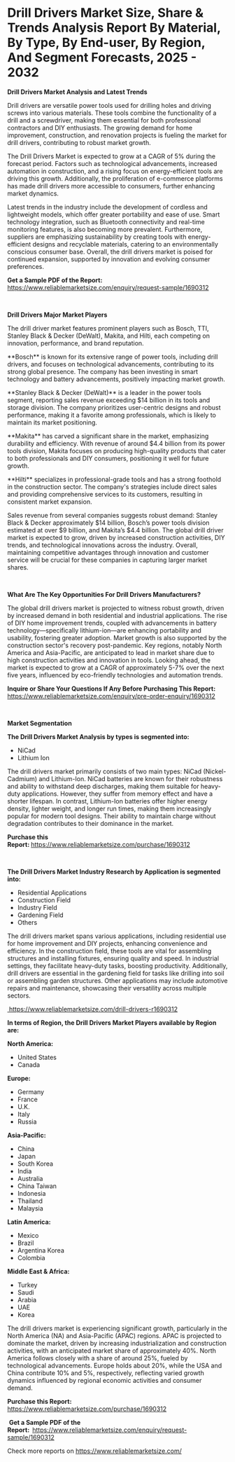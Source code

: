 <p><h1>Drill Drivers Market Size, Share & Trends Analysis Report By Material, By Type, By End-user, By Region, And Segment Forecasts, 2025 - 2032</h1></p><p><strong>Drill Drivers Market Analysis and Latest Trends</strong></p>
<p><p>Drill drivers are versatile power tools used for drilling holes and driving screws into various materials. These tools combine the functionality of a drill and a screwdriver, making them essential for both professional contractors and DIY enthusiasts. The growing demand for home improvement, construction, and renovation projects is fueling the market for drill drivers, contributing to robust market growth.</p><p>The Drill Drivers Market is expected to grow at a CAGR of 5% during the forecast period. Factors such as technological advancements, increased automation in construction, and a rising focus on energy-efficient tools are driving this growth. Additionally, the proliferation of e-commerce platforms has made drill drivers more accessible to consumers, further enhancing market dynamics.</p><p>Latest trends in the industry include the development of cordless and lightweight models, which offer greater portability and ease of use. Smart technology integration, such as Bluetooth connectivity and real-time monitoring features, is also becoming more prevalent. Furthermore, suppliers are emphasizing sustainability by creating tools with energy-efficient designs and recyclable materials, catering to an environmentally conscious consumer base. Overall, the drill drivers market is poised for continued expansion, supported by innovation and evolving consumer preferences.</p></p>
<p><strong>Get a Sample PDF of the Report:&nbsp;</strong> <a href="https://www.reliablemarketsize.com/enquiry/request-sample/1690312?utm_campaign=3172&utm_medium=2&utm_source=Github&utm_content=ia&utm_term=26032025&utm_id=drill-drivers">https://www.reliablemarketsize.com/enquiry/request-sample/1690312</a></p>
<p>&nbsp;</p>
<p><strong>Drill Drivers Major Market Players</strong></p>
<p><p>The drill driver market features prominent players such as Bosch, TTI, Stanley Black & Decker (DeWalt), Makita, and Hilti, each competing on innovation, performance, and brand reputation.</p><p>**Bosch** is known for its extensive range of power tools, including drill drivers, and focuses on technological advancements, contributing to its strong global presence. The company has been investing in smart technology and battery advancements, positively impacting market growth.</p><p>**Stanley Black & Decker (DeWalt)** is a leader in the power tools segment, reporting sales revenue exceeding $14 billion in its tools and storage division. The company prioritizes user-centric designs and robust performance, making it a favorite among professionals, which is likely to maintain its market positioning.</p><p>**Makita** has carved a significant share in the market, emphasizing durability and efficiency. With revenue of around $4.4 billion from its power tools division, Makita focuses on producing high-quality products that cater to both professionals and DIY consumers, positioning it well for future growth.</p><p>**Hilti** specializes in professional-grade tools and has a strong foothold in the construction sector. The company's strategies include direct sales and providing comprehensive services to its customers, resulting in consistent market expansion.</p><p>Sales revenue from several companies suggests robust demand: Stanley Black & Decker approximately $14 billion, Bosch’s power tools division estimated at over $9 billion, and Makita’s $4.4 billion. The global drill driver market is expected to grow, driven by increased construction activities, DIY trends, and technological innovations across the industry. Overall, maintaining competitive advantages through innovation and customer service will be crucial for these companies in capturing larger market shares.</p></p>
<p>&nbsp;</p>
<p><strong>What Are The Key Opportunities For Drill Drivers Manufacturers?</strong></p>
<p><p>The global drill drivers market is projected to witness robust growth, driven by increased demand in both residential and industrial applications. The rise of DIY home improvement trends, coupled with advancements in battery technology—specifically lithium-ion—are enhancing portability and usability, fostering greater adoption. Market growth is also supported by the construction sector's recovery post-pandemic. Key regions, notably North America and Asia-Pacific, are anticipated to lead in market share due to high construction activities and innovation in tools. Looking ahead, the market is expected to grow at a CAGR of approximately 5-7% over the next five years, influenced by eco-friendly technologies and automation trends.</p></p>
<p><strong>Inquire or Share Your Questions If Any Before Purchasing This Report:</strong> <a href="https://www.reliablemarketsize.com/enquiry/pre-order-enquiry/1690312?utm_campaign=3172&utm_medium=2&utm_source=Github&utm_content=ia&utm_term=26032025&utm_id=drill-drivers">https://www.reliablemarketsize.com/enquiry/pre-order-enquiry/1690312</a></p>
<p>&nbsp;</p>
<p><strong>Market Segmentation</strong></p>
<p><strong>The Drill Drivers Market Analysis by types is segmented into:</strong></p>
<p><ul><li>NiCad</li><li>Lithium Ion</li></ul></p>
<p><p>The drill drivers market primarily consists of two main types: NiCad (Nickel-Cadmium) and Lithium-Ion. NiCad batteries are known for their robustness and ability to withstand deep discharges, making them suitable for heavy-duty applications. However, they suffer from memory effect and have a shorter lifespan. In contrast, Lithium-Ion batteries offer higher energy density, lighter weight, and longer run times, making them increasingly popular for modern tool designs. Their ability to maintain charge without degradation contributes to their dominance in the market.</p></p>
<p><strong>Purchase this Report:&nbsp;</strong><a href="https://www.reliablemarketsize.com/purchase/1690312?utm_campaign=3172&utm_medium=2&utm_source=Github&utm_content=ia&utm_term=26032025&utm_id=drill-drivers">https://www.reliablemarketsize.com/purchase/1690312</a></p>
<p>&nbsp;</p>
<p><strong>The Drill Drivers Market Industry Research by Application is segmented into:</strong></p>
<p><ul><li>Residential Applications</li><li>Construction Field</li><li>Industry Field</li><li>Gardening Field</li><li>Others</li></ul></p>
<p><p>The drill drivers market spans various applications, including residential use for home improvement and DIY projects, enhancing convenience and efficiency. In the construction field, these tools are vital for assembling structures and installing fixtures, ensuring quality and speed. In industrial settings, they facilitate heavy-duty tasks, boosting productivity. Additionally, drill drivers are essential in the gardening field for tasks like drilling into soil or assembling garden structures. Other applications may include automotive repairs and maintenance, showcasing their versatility across multiple sectors.</p></p>
<p><a href="https://www.reliablemarketsize.com/drill-drivers-r1690312?utm_campaign=3172&utm_medium=2&utm_source=Github&utm_content=ia&utm_term=26032025&utm_id=drill-drivers">&nbsp;https://www.reliablemarketsize.com/drill-drivers-r1690312</a></p>
<p><strong>In terms of Region, the Drill Drivers Market Players available by Region are:</strong></p>
<p>
    <p> <strong> North America: </strong>
        <ul>
            <li>United States</li>
            <li>Canada</li>
        </ul>
        </p> 
    <p> <strong> Europe: </strong>
        <ul>
            <li>Germany</li>
            <li>France</li>
            <li>U.K.</li>
            <li>Italy</li>
            <li>Russia</li>
        </ul>
        </p> 
    <p> <strong> Asia-Pacific: </strong>
        <ul>
            <li>China</li>
            <li>Japan</li>
            <li>South Korea</li>
            <li>India</li>
            <li>Australia</li>
            <li>China Taiwan</li>
            <li>Indonesia</li>
            <li>Thailand</li>
            <li>Malaysia</li>
        </ul>
        </p> 
    <p> <strong> Latin America: </strong>
        <ul>
            <li>Mexico</li>
            <li>Brazil</li>
            <li>Argentina Korea</li>
            <li>Colombia</li>
        </ul>
        </p> 
    <p> <strong> Middle East & Africa: </strong>
        <ul>
            <li>Turkey</li>
            <li>Saudi</li>
            <li>Arabia</li>
            <li>UAE</li>
            <li>Korea</li>
        </ul>
    </p>
    </p>
<p><p>The drill drivers market is experiencing significant growth, particularly in the North America (NA) and Asia-Pacific (APAC) regions. APAC is projected to dominate the market, driven by increasing industrialization and construction activities, with an anticipated market share of approximately 40%. North America follows closely with a share of around 25%, fueled by technological advancements. Europe holds about 20%, while the USA and China contribute 10% and 5%, respectively, reflecting varied growth dynamics influenced by regional economic activities and consumer demand.</p></p>
<p><strong>Purchase this Report: </strong><a href="https://www.reliablemarketsize.com/purchase/1690312?utm_campaign=3172&utm_medium=2&utm_source=Github&utm_content=ia&utm_term=26032025&utm_id=drill-drivers">https://www.reliablemarketsize.com/purchase/1690312</a></p>
<p>&nbsp;<strong>Get a Sample PDF of the Report:&nbsp;&nbsp;</strong><a href="https://www.reliablemarketsize.com/enquiry/request-sample/1690312?utm_campaign=3172&utm_medium=2&utm_source=Github&utm_content=ia&utm_term=26032025&utm_id=drill-drivers">https://www.reliablemarketsize.com/enquiry/request-sample/1690312</a></p>
<p><strong></strong></p>
<p>Check more reports on <a href="https://www.reliablemarketsize.com/?utm_campaign=3172&utm_medium=2&utm_source=Github&utm_content=ia&utm_term=26032025&utm_id=drill-drivers">https://www.reliablemarketsize.com/</a></p>